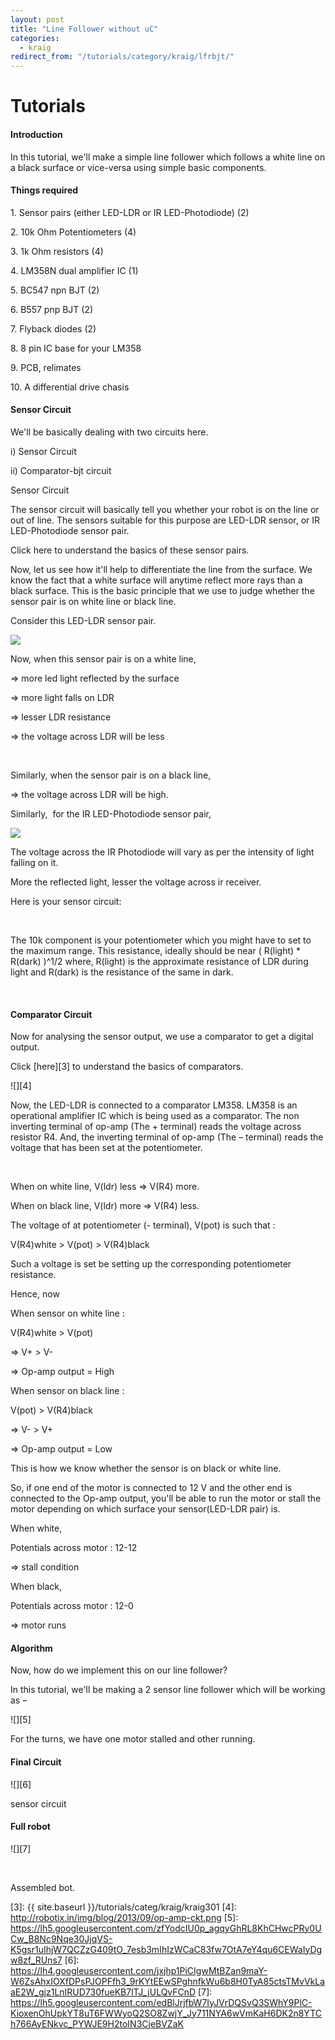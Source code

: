 ```yaml
---
layout: post
title: "Line Follower without uC"
categories:
  - kraig
redirect_from: "/tutorials/category/kraig/lfrbjt/"
---
```

# Tutorials

#### Introduction

In this tutorial, we'll make a simple line follower which follows a white line on a black surface or vice-versa using simple basic components.

#### Things required

1\. Sensor pairs (either LED-LDR or IR LED-Photodiode) (2)

2\. 10k Ohm Potentiometers (4)

3\. 1k Ohm resistors (4)

4\. LM358N dual amplifier IC (1)

5\. BC547 npn BJT (2)

6\. B557 pnp BJT (2)

7\. Flyback diodes (2)

8\. 8 pin IC base for your LM358

9\. PCB, relimates

10\. A differential drive chasis

#### Sensor Circuit

We'll be basically dealing with two circuits here.

i) Sensor Circuit

ii) Comparator-bjt circuit

Sensor Circuit

The sensor circuit will basically tell you whether your robot is on the line or out of line. The sensors suitable for this purpose are LED-LDR sensor, or IR LED-Photodiode sensor pair.

Click here to understand the basics of these sensor pairs.

Now, let us see how it'll help to differentiate the line from the surface. We know the fact that a white surface will anytime reflect more rays than a black surface. This is the basic principle that we use to judge whether the sensor pair is on white line or black line.

Consider this LED-LDR sensor pair.

![][1]

Now, when this sensor pair is on a white line,

=> more led light reflected by the surface

=> more light falls on LDR

=> lesser LDR resistance

=> the voltage across LDR will be less

 

Similarly, when the sensor pair is on a black line,

=> the voltage across LDR will be high.

Similarly,  for the IR LED-Photodiode sensor pair,

![][2]

The voltage across the IR Photodiode will vary as per the intensity of light falling on it.

More the reflected light, lesser the voltage across ir receiver.

Here is your sensor circuit:

 

The 10k component is your potentiometer which you might have to set to the maximum range. This resistance, ideally should be near ( R(light) * R(dark) )^1/2 where, R(light) is the approximate resistance of LDR during light and R(dark) is the resistance of the same in dark.

 

#### Comparator Circuit

Now for analysing the sensor output, we use a comparator to get a digital output.

Click [here][3] to understand the basics of comparators.

![][4]

Now, the LED-LDR is connected to a comparator LM358. LM358 is an operational amplifier IC which is being used as a comparator. The non inverting terminal of op-amp (The + terminal) reads the voltage across resistor R4. And, the inverting terminal of op-amp (The – terminal) reads the voltage that has been set at the potentiometer.

 

When on white line, V(ldr) less => V(R4) more.

When on black line, V(ldr) more => V(R4) less.

The voltage of at potentiometer (- terminal), V(pot) is such that :

V(R4)white > V(pot) > V(R4)black

Such a voltage is set be setting up the corresponding potentiometer resistance.

Hence, now

When sensor on white line :

V(R4)white > V(pot)

=> V+ > V-

=> Op-amp output = High

When sensor on black line :

V(pot) > V(R4)black

=> V- > V+

=> Op-amp output = Low

This is how we know whether the sensor is on black or white line.

So, if one end of the motor is connected to 12 V and the other end is connected to the Op-amp output, you'll be able to run the motor or stall the motor depending on which surface your sensor(LED-LDR pair) is.

When white,

Potentials across motor : 12-12

=> stall condition

When black,

Potentials across motor : 12-0

=> motor runs

#### Algorithm

Now, how do we implement this on our line follower?

In this tutorial, we'll be making a 2 sensor line follower which will be working as –

![][5]

For the turns, we have one motor stalled and other running.

#### Final Circuit

![][6]

sensor circuit

#### Full robot

![][7]

 

Assembled bot.

[1]: http://learning.media.mit.edu/projects/gogo/documents/images/light_reflective_LED_LDR.jpg
[2]: http://robotix.in/img/blog/2013/09/sensor.jpg
[3]: {{ site.baseurl }}/tutorials/categ/kraig/kraig301
[4]: http://robotix.in/img/blog/2013/09/op-amp-ckt.png
[5]: https://lh5.googleusercontent.com/zfYodcIU0p_agqyGhRL8KhCHwcPRy0UCw_B8Nc9Nqe30JjqVS-K5gsr1uIhjW7QCZzG409tO_7esb3mIhIzWCaC83fw7OtA7eY4qu6CEWaIyDgw8zf_RUns7
[6]: https://lh4.googleusercontent.com/jxjhp1PiCIgwMtBZan9maY-W6ZsAhxIOXfDPsPJOPFfh3_9rKYtEEwSPghnfkWu6b8H0TyA85ctsTMvVkLaaE2W_gjz1LnIRUD730fueKB7lTJ_jULQvFCnD
[7]: https://lh5.googleusercontent.com/edBlJrjfbW7IyJVrDQSvQ3SWhY9PlC-KioxenOhUpkYT8uT6FWWyoQ2SO8ZwjY_Jy711NYA6wVmKaH6DK2n8YTCh766AyENkvc_PYWJE9H2toIN3CjeBVZaK
